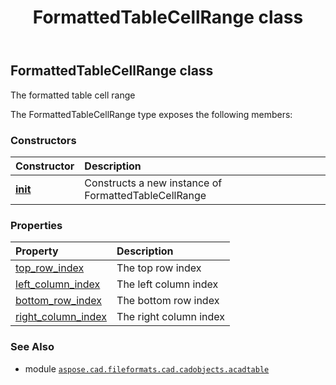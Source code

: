 ﻿---
title: FormattedTableCellRange class
second_title: Aspose.CAD for Python via .NET API References
description: 
type: docs
weight: 60
url: /python-net/aspose.cad.fileformats.cad.cadobjects.acadtable/formattedtablecellrange/
is_root: false
---

## FormattedTableCellRange class

The formatted table cell range



The FormattedTableCellRange type exposes the following members:

### Constructors
| Constructor | Description |
| :- | :- |
| [__init__](/cad/python-net/aspose.cad.fileformats.cad.cadobjects.acadtable/formattedtablecellrange/__init__/#) | Constructs a new instance of FormattedTableCellRange |


### Properties
| Property | Description |
| :- | :- |
| [top_row_index](/cad/python-net/aspose.cad.fileformats.cad.cadobjects.acadtable/formattedtablecellrange/top_row_index) | The top row index |
| [left_column_index](/cad/python-net/aspose.cad.fileformats.cad.cadobjects.acadtable/formattedtablecellrange/left_column_index) | The left column index |
| [bottom_row_index](/cad/python-net/aspose.cad.fileformats.cad.cadobjects.acadtable/formattedtablecellrange/bottom_row_index) | The bottom row index |
| [right_column_index](/cad/python-net/aspose.cad.fileformats.cad.cadobjects.acadtable/formattedtablecellrange/right_column_index) | The right column index |



### See Also
* module [`aspose.cad.fileformats.cad.cadobjects.acadtable`](..)

